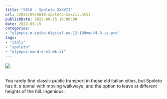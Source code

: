 ```yaml
---
title: "5810 - Spoleto XXXVII"
url: /2022/09/5810-spoleto-xxxvii.html
publishDate: 2022-09-15 18:00:00
date: 2022-09-15
categories:
- "olympus-m-zuiko-digital-ed-12-100mm-f4-0-is-pro"
tags:
- "italy"
- "spoleto"
- "olympus-om-d-e-m1-mk-ii"
---
```

<div class="container">
<div class="center"><a target="_blank" href="https://d25zfm9zpd7gm5.cloudfront.net/1200x1200/2019/20190906_173120_lr.jpg"><img class="webfeedsFeaturedVisual" src="https://d25zfm9zpd7gm5.cloudfront.net/0600x0600/2019/20190906_173120_lr.jpg" /></a></div>
</div>
<br />

You rarely find classic public transport in those old
italian cities, but Spoleto has it: a tunnel with moving
walkways, and the option to leave at different heights of
the hill. Ingenious.
